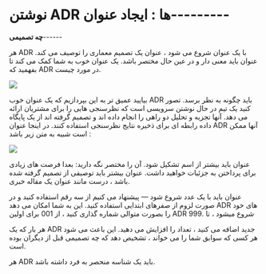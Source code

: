 # نوشتن ADR ها : ایجاد عنوان---------

**چه تصمیمی**------

هر ADR با یک عنوان شروع می شود ، عنوان یک تصمیم معماری را توصیف می کند. عنوان باید معنی دار و در عین حال مختصر باشد. یک عنوان خوب به شما کمک می کند تا بفهمید که ADR در مورد چیست.

![](Pasted%20image%2020240401113348.png)

بیایید عمیق تر به این بپردازیم که یک عنوان خوب ADR باید چگونه به نظر برسد. تصور کنید یک تیم در حال نوشتن سرویسی است که نظرسنجی هایی را برای مشتریان ارائه می دهد. آنها تجزیه و تحلیل دو راهی را  انجام داده اند و تصمیم گرفته اند از یک پایگاه داده رابطه ای برای ذخیره نتایج نظرسنجی استفاده کنند. در اینجا عنوان ADR آنها ممکن است شبیه به متن زیر باشد :

![](Pasted%20image%2020240401113607.png)

عنوان باید بیشتر از اسم تشکیل شود. آن را مختصر نگه دارید: بعدا فرصت های زیادی برای پرداختن به جزئیات خواهید داشت. عنوان بیشتر باید توصیفی از تصمیم گرفته شده باشد ، درست مانند عنوان یک مقاله خبری.

عنوان باید با یک عدد شروع شود — پیشنهاد می کنیم از سه رقم استفاده کنید و در صورت لزوم از صفرهای ابتدایی استفاده کنید. این به شما امکان می دهد ADR های خود را بصورت متوالی شماره گذاری کنید ، از 001 برای اولین ADR شروع میشود ، تا .999 

هر بار که یک ADR جدید اضافه می کنید ، تعداد را افزایش می دهید. این باعث می شود هر کسی که سوابق شما را می خواند ، تشخیص دهد که چه تصمیمی قبل از دیگران بوده است. 

هر ADR باید یک شناسه منحصر به فرد داشته باشد.

